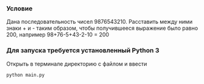 ### Условие
Дана последовательность чисел 9876543210.
Расставить между ними знаки + и - таким образом, чтобы получившееся выражение было равно 200, например 98+76-5+43-2-10 = 200
### Для запуcка требуется установленный Python 3
Открыть в терминале директорию с файлом и ввести
```
python main.py
```
